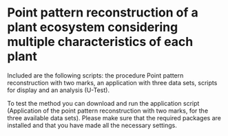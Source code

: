 # Point pattern reconstruction of a plant ecosystem considering multiple characteristics of each plant

Included are the following scripts: the procedure Point pattern reconstruction with two marks, an application with three data sets, scripts for display and an analysis (U-Test).

To test the method you can download and run the application script (Application of the point pattern reconstruction with two marks, for the three available data sets). Please make sure that the required packages are installed and that you have made all the necessary settings.   

